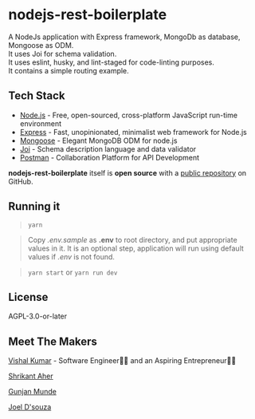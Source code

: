 # nodejs-rest-boilerplate

A NodeJs application with Express framework, MongoDb as database, Mongoose as ODM.  
It uses Joi for schema validation.  
It uses eslint, husky, and lint-staged for code-linting purposes.  
It contains a simple routing example.

## Tech Stack

* [Node.js] - Free, open-sourced, cross-platform JavaScript run-time environment
* [Express] - Fast, unopinionated, minimalist web framework for Node.js 
* [Mongoose] - Elegant MongoDB ODM for node.js
* [Joi] - Schema description language and data validator
* [Postman] - Collaboration Platform for API Development

**nodejs-rest-boilerplate** itself is **open source** with a [public repository][nodejs-rest-boilerplate] on GitHub.

## Running it

> `yarn`

> Copy *.env.sample* as **.env** to root directory, and put appropriate values in it. It is an optional step, application will run using default values if *.env* is not found.

> `yarn start` or `yarn run dev`

## License

AGPL-3.0-or-later

## Meet The Makers
[Vishal Kumar] - Software Engineer👨‍💻 and an Aspiring Entrepreneur👨‍💼

[Shrikant Aher]

[Gunjan Munde]

[Joel D'souza]

[Vishal Kumar]: <https://www.linkedin.com/in/the-vishal-kumar/>
[Shrikant Aher]: <https://www.linkedin.com/in/shrikantaher/>
[Gunjan Munde]: <https://www.linkedin.com/in/gunjan-munde-599066183/>
[Joel D'souza]: <https://www.linkedin.com/in/joel-dsouza-19401a12a/>
[Node.js]: <https://nodejs.dev/>
[Express]: <http://expressjs.com/>
[Mongoose]: <https://mongoosejs.com/>
[Joi]: <https://joi.dev/>
[Postman]: <https://www.postman.com/>
[nodejs-rest-boilerplate]: <https://github.com/thenewj-com/nodejs-rest-boilerplate/>